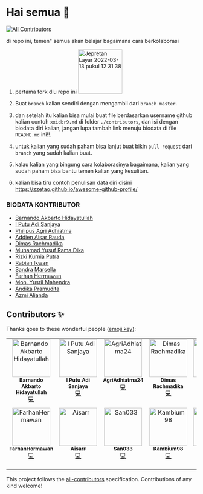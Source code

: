 # Hai semua 👋

<!-- ALL-CONTRIBUTORS-BADGE:START - Do not remove or modify this section -->
[![All Contributors](https://img.shields.io/badge/all_contributors-13-orange.svg?style=flat-square)](#contributors-)
<!-- ALL-CONTRIBUTORS-BADGE:END -->

di repo ini, temen" semua akan belajar bagaimana cara berkolaborasi

1. pertama fork dlu repo ini
   <img width="117" alt="Jepretan Layar 2022-03-13 pukul 12 31 38" src="./.github/assets/fork.png">

2. Buat `branch` kalian sendiri dengan mengambil dari `branch master`.

3. dan setelah itu kalian bisa mulai buat file berdasarkan username github kalian contoh `xxidbr9.md` di folder `./contributors`, dan isi dengan biodata diri kalian, jangan lupa tambah link menuju biodata di file `README.md` ini!!.

4. untuk kalian yang sudah paham bisa lanjut buat bikin `pull request` dari `branch` yang sudah kalian buat.

5. kalau kalian yang bingung cara kolaborasinya bagaimana, kalian yang sudah paham bisa bantu temen kalian yang kesulitan.

6. kalian bisa tiru contoh penulisan data diri disini https://zzetao.github.io/awesome-github-profile/

### BIODATA KONTRIBUTOR

<!-- Tambah nama lengkap kalian dan link ke file yang kalian buat  -->
<!-- [nama_lengkap_kalian](./contributors/<username>.md) -->

- [Barnando Akbarto Hidayatullah](./contributors/xxidbr9.md)
- [I Putu Adi Sanjaya](./contributors/adiiisanjayaa.md)
- [Philipus Agri Adhiatma](./contributors/AgriAdhiatma24.md)
- [Addien Aisar Rauda](./contributors/Aisarr.md)
- [Dimas Rachmadika](./contributors/dimasrdika.md)
- [Muhamad Yusuf Rama Dika](./contributors/ramadika.md)
- [Rizki Kurnia Putra](./contributors/lobaydev.md)
- [Rabian Ikwan](./contributors/rabianikwan.md)
- [Sandra Marsella](./contributors/san03.md)
- [Farhan Hermawan](./contributors/FarhanHermawan.md)
- [Moh. Yusril Mahendra](./contributors/myusrilmahendra.md)
- [Andika Pramudita](./contributors/Kambium98.md)
- [Azmi Alianda](./contributors/Milliand3.md)


<!-- YANG DIBAWAH INI SAMPAI BAWAH JANGAN DI EDIT -->
<!-- INI OTOMATIS GENERATE DARI BOT -->

## Contributors ✨

Thanks goes to these wonderful people ([emoji key](https://allcontributors.org/docs/en/emoji-key)):

<!-- ALL-CONTRIBUTORS-LIST:START - Do not remove or modify this section -->
<!-- prettier-ignore-start -->
<!-- markdownlint-disable -->
<table>
  <tbody>
    <tr>
      <td align="center" valign="top" width="14.28%"><a href="http://github.com/xxidbr9"><img src="https://avatars.githubusercontent.com/u/51733515?v=4?s=100" width="100px;" alt="Barnando Akbarto Hidayatullah"/><br /><sub><b>Barnando Akbarto Hidayatullah</b></sub></a><br /><a href="https://github.com/xxidbr9/binar-intro-collaboration/commits?author=xxidbr9" title="Code">💻</a></td>
      <td align="center" valign="top" width="14.28%"><a href="https://github.com/adiiisanjayaa"><img src="https://avatars.githubusercontent.com/u/72197878?v=4?s=100" width="100px;" alt="I Putu Adi Sanjaya"/><br /><sub><b>I Putu Adi Sanjaya</b></sub></a><br /><a href="https://github.com/xxidbr9/binar-intro-collaboration/commits?author=adiiisanjayaa" title="Code">💻</a></td>
      <td align="center" valign="top" width="14.28%"><a href="https://github.com/AgriAdhiatma24"><img src="https://avatars.githubusercontent.com/u/55662573?v=4?s=100" width="100px;" alt="AgriAdhiatma24"/><br /><sub><b>AgriAdhiatma24</b></sub></a><br /><a href="https://github.com/xxidbr9/binar-intro-collaboration/commits?author=AgriAdhiatma24" title="Code">💻</a></td>
      <td align="center" valign="top" width="14.28%"><a href="https://github.com/dimasrdika"><img src="https://avatars.githubusercontent.com/u/126640070?v=4?s=100" width="100px;" alt="Dimas Rachmadika"/><br /><sub><b>Dimas Rachmadika</b></sub></a><br /><a href="https://github.com/xxidbr9/binar-intro-collaboration/commits?author=dimasrdika" title="Code">💻</a></td>
      <td align="center" valign="top" width="14.28%"><a href="https://github.com/yrdikaa"><img src="https://avatars.githubusercontent.com/u/137188836?v=4?s=100" width="100px;" alt="yrdikaa"/><br /><sub><b>yrdikaa</b></sub></a><br /><a href="https://github.com/xxidbr9/binar-intro-collaboration/commits?author=yrdikaa" title="Code">💻</a></td>
      <td align="center" valign="top" width="14.28%"><a href="https://github.com/lobaydev"><img src="https://avatars.githubusercontent.com/u/33747552?v=4?s=100" width="100px;" alt="Rizki Kurnia Putra"/><br /><sub><b>Rizki Kurnia Putra</b></sub></a><br /><a href="https://github.com/xxidbr9/binar-intro-collaboration/commits?author=lobaydev" title="Code">💻</a></td>
      <td align="center" valign="top" width="14.28%"><a href="http://rabianikwan.github.io"><img src="https://avatars.githubusercontent.com/u/72639592?v=4?s=100" width="100px;" alt="Rabian Ikwan"/><br /><sub><b>Rabian Ikwan</b></sub></a><br /><a href="https://github.com/xxidbr9/binar-intro-collaboration/commits?author=rabianikwan" title="Code">💻</a></td>
    </tr>
    <tr>
      <td align="center" valign="top" width="14.28%"><a href="https://github.com/FarhanHermawan"><img src="https://avatars.githubusercontent.com/u/137187402?v=4?s=100" width="100px;" alt="FarhanHermawan"/><br /><sub><b>FarhanHermawan</b></sub></a><br /><a href="https://github.com/xxidbr9/binar-intro-collaboration/commits?author=FarhanHermawan" title="Code">💻</a></td>
      <td align="center" valign="top" width="14.28%"><a href="https://github.com/Aisarr"><img src="https://avatars.githubusercontent.com/u/136446833?v=4?s=100" width="100px;" alt="Aisarr"/><br /><sub><b>Aisarr</b></sub></a><br /><a href="https://github.com/xxidbr9/binar-intro-collaboration/commits?author=Aisarr" title="Code">💻</a></td>
      <td align="center" valign="top" width="14.28%"><a href="https://github.com/San033"><img src="https://avatars.githubusercontent.com/u/137187976?v=4?s=100" width="100px;" alt="San033"/><br /><sub><b>San033</b></sub></a><br /><a href="https://github.com/xxidbr9/binar-intro-collaboration/commits?author=San033" title="Code">💻</a></td>
      <td align="center" valign="top" width="14.28%"><a href="https://github.com/Kambium98"><img src="https://avatars.githubusercontent.com/u/137188176?v=4?s=100" width="100px;" alt="Kambium98"/><br /><sub><b>Kambium98</b></sub></a><br /><a href="https://github.com/xxidbr9/binar-intro-collaboration/commits?author=Kambium98" title="Code">💻</a></td>
      <td align="center" valign="top" width="14.28%"><a href="https://github.com/myusrilmahendra"><img src="https://avatars.githubusercontent.com/u/130783851?v=4?s=100" width="100px;" alt="Moh. Yusril Mahendra"/><br /><sub><b>Moh. Yusril Mahendra</b></sub></a><br /><a href="https://github.com/xxidbr9/binar-intro-collaboration/commits?author=myusrilmahendra" title="Code">💻</a></td>
      <td align="center" valign="top" width="14.28%"><a href="https://github.com/Milliand3"><img src="https://avatars.githubusercontent.com/u/127271671?v=4?s=100" width="100px;" alt="Milliand3"/><br /><sub><b>Milliand3</b></sub></a><br /><a href="https://github.com/xxidbr9/binar-intro-collaboration/commits?author=Milliand3" title="Code">💻</a></td>
    </tr>
  </tbody>
</table>

<!-- markdownlint-restore -->
<!-- prettier-ignore-end -->

<!-- ALL-CONTRIBUTORS-LIST:END -->

<!-- ALL-CONTRIBUTORS-LIST:START - Do not remove or modify this section -->
<!-- prettier-ignore-start -->
<!-- markdownlint-disable -->

<!-- markdownlint-restore -->
<!-- prettier-ignore-end -->

<!-- ALL-CONTRIBUTORS-LIST:END -->

This project follows the [all-contributors](https://github.com/all-contributors/all-contributors) specification. Contributions of any kind welcome!
